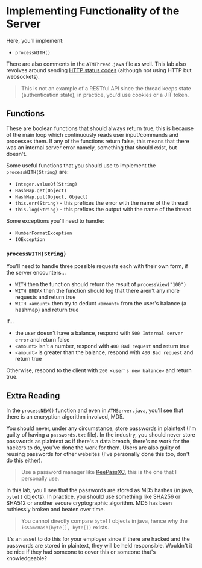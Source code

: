 # Implementing Functionality of the Server

Here, you'll implement:

- `processWITH()`

There are also comments in the `ATMThread.java` file as well.
This lab also revolves around sending [HTTP status codes](https://developer.mozilla.org/en-US/docs/Web/HTTP/Status) (although not using HTTP but websockets).

>This is not an example of a RESTful API since the thread keeps state (authentication state), in practice, you'd use cookies or a
>JIT token.

## Functions

These are boolean functions that should always return true, this is because of the main loop which continuously reads
user input/commands and processes them. If any of the functions return false, this means that there was an internal server error namely, something that should exist, but doesn't.

Some useful functions that you should use to implement the `processWITH(String)` are:

- `Integer.valueOf(String)`
- `HashMap.get(Object)`
- `HashMap.put(Object, Object)`
- `this.err(String)` - this prefixes the error with the name of the thread
- `this.log(String)` - this prefixes the output with the name of the thread

Some exceptions you'll need to handle:

- `NumberFormatException`
- `IOException`

### `processWITH(String)`

You'll need to handle three possible requests each with their own form, if the server encounters...

- `WITH` then the function should return the result of `processView("100")`
- `WITH BREAK` then the function should log that there aren't any more requests and return true
- `WITH <amount>` then try to deduct `<amount>` from the user's balance (a hashmap) and return true

If...

- the user doesn't have a balance, respond with `500 Internal server error` and return false
- `<amount>` isn't a number, respond with `400 Bad request` and return true
- `<amount>` is greater than the balance, respond with `400 Bad request` and return true

Otherwise, respond to the client with `200 <user's new balance>` and return true.

## Extra Reading

In the `processNEW()` function and even in `ATMServer.java`, you'll see that there is an encryption algorithm involved, MD5.

You should never, under any circumstance, store passwords in plaintext (I'm guilty of having a `passwords.txt` file).
In the industry, you should never store passwords as plaintext as if there's a data breach, there's no work for the
hackers to do, you've done the work for them.
Users are also guilty of reusing passwords for other websites (I've personally done this too, don't do this either).

>Use a password manager like [KeePassXC](https://keepassxc.org/), this is the one that I personally use.

In this lab, you'll see that the passwords are stored as MD5 hashes (in java, `byte[]` objects).
In practice, you should use something like SHA256 or SHA512 or another secure cryptographic algorithm.
MD5 has been ruthlessly broken and beaten over time.

>You cannot directly compare `byte[]` objects in java, hence why the `isSameHash(byte[], byte[])` exists.

It's an asset to do this for your employer since if there are hacked and the passwords are stored in plaintext, they
will be held responsible. Wouldn't it be nice if they had someone to cover this or someone that's knowledgeable?
